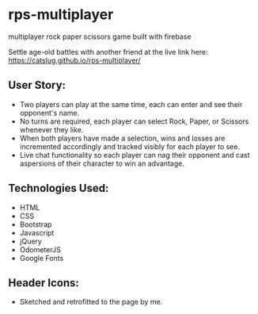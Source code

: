 # rps-multiplayer
multiplayer rock paper scissors game built with firebase

Settle age-old battles with another friend at the live link here: https://catslug.github.io/rps-multiplayer/

## User Story: 
  * Two players can play at the same time, each can enter and see their opponent's name.
  * No turns are required, each player can select Rock, Paper, or Scissors whenever they like.
  * When both players have made a selection, wins and losses are incremented accordingly and tracked visibly for each player to see.
  * Live chat functionality so each player can nag their opponent and cast aspersions of their character to win an advantage.

## Technologies Used: 
  * HTML
  * CSS
  * Bootstrap
  * Javascript
  * jQuery
  * OdometerJS
  * Google Fonts

## Header Icons: 
  * Sketched and retrofitted to the page by me.
